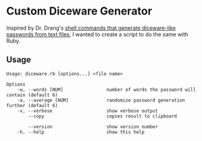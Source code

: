 # Custom Diceware Generator

Inspired by Dr. Drang's [shell commands that generate diceware-like passwords from text files](http://leancrew.com/all-this/2015/04/passphrases-via-shell-pipeline/), I wanted to create a script to do the same with Ruby.  

## Usage 

```
Usage: diceware.rb [options...] <file name>

Options
    -w, --words [NUM]                number of words the password will contain (default 6)
    -a, --average [NUM]              randomize password generation further (default 6)
    -v, --verbose                    show verbose output
        --copy                       copies result to clipboard

        --version                    show version number
    -h, --help                       show this help
``` 